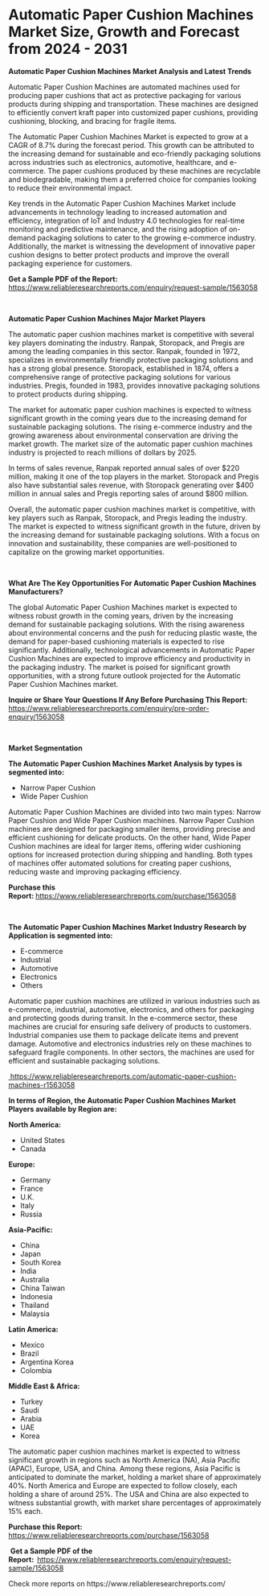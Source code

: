 <p><h1>Automatic Paper Cushion Machines Market Size, Growth and Forecast from 2024 - 2031</h1></p><p><strong>Automatic Paper Cushion Machines Market Analysis and Latest Trends</strong></p>
<p><p>Automatic Paper Cushion Machines are automated machines used for producing paper cushions that act as protective packaging for various products during shipping and transportation. These machines are designed to efficiently convert kraft paper into customized paper cushions, providing cushioning, blocking, and bracing for fragile items.</p><p>The Automatic Paper Cushion Machines Market is expected to grow at a CAGR of 8.7% during the forecast period. This growth can be attributed to the increasing demand for sustainable and eco-friendly packaging solutions across industries such as electronics, automotive, healthcare, and e-commerce. The paper cushions produced by these machines are recyclable and biodegradable, making them a preferred choice for companies looking to reduce their environmental impact.</p><p>Key trends in the Automatic Paper Cushion Machines Market include advancements in technology leading to increased automation and efficiency, integration of IoT and Industry 4.0 technologies for real-time monitoring and predictive maintenance, and the rising adoption of on-demand packaging solutions to cater to the growing e-commerce industry. Additionally, the market is witnessing the development of innovative paper cushion designs to better protect products and improve the overall packaging experience for customers.</p></p>
<p><strong>Get a Sample PDF of the Report:&nbsp;</strong> <a href="https://www.reliableresearchreports.com/enquiry/request-sample/1563058">https://www.reliableresearchreports.com/enquiry/request-sample/1563058</a></p>
<p>&nbsp;</p>
<p><strong>Automatic Paper Cushion Machines Major Market Players</strong></p>
<p><p>The automatic paper cushion machines market is competitive with several key players dominating the industry. Ranpak, Storopack, and Pregis are among the leading companies in this sector. Ranpak, founded in 1972, specializes in environmentally friendly protective packaging solutions and has a strong global presence. Storopack, established in 1874, offers a comprehensive range of protective packaging solutions for various industries. Pregis, founded in 1983, provides innovative packaging solutions to protect products during shipping.</p><p>The market for automatic paper cushion machines is expected to witness significant growth in the coming years due to the increasing demand for sustainable packaging solutions. The rising e-commerce industry and the growing awareness about environmental conservation are driving the market growth. The market size of the automatic paper cushion machines industry is projected to reach millions of dollars by 2025.</p><p>In terms of sales revenue, Ranpak reported annual sales of over $220 million, making it one of the top players in the market. Storopack and Pregis also have substantial sales revenue, with Storopack generating over $400 million in annual sales and Pregis reporting sales of around $800 million.</p><p>Overall, the automatic paper cushion machines market is competitive, with key players such as Ranpak, Storopack, and Pregis leading the industry. The market is expected to witness significant growth in the future, driven by the increasing demand for sustainable packaging solutions. With a focus on innovation and sustainability, these companies are well-positioned to capitalize on the growing market opportunities.</p></p>
<p>&nbsp;</p>
<p><strong>What Are The Key Opportunities For Automatic Paper Cushion Machines Manufacturers?</strong></p>
<p><p>The global Automatic Paper Cushion Machines market is expected to witness robust growth in the coming years, driven by the increasing demand for sustainable packaging solutions. With the rising awareness about environmental concerns and the push for reducing plastic waste, the demand for paper-based cushioning materials is expected to rise significantly. Additionally, technological advancements in Automatic Paper Cushion Machines are expected to improve efficiency and productivity in the packaging industry. The market is poised for significant growth opportunities, with a strong future outlook projected for the Automatic Paper Cushion Machines market.</p></p>
<p><strong>Inquire or Share Your Questions If Any Before Purchasing This Report:</strong> <a href="https://www.reliableresearchreports.com/enquiry/pre-order-enquiry/1563058">https://www.reliableresearchreports.com/enquiry/pre-order-enquiry/1563058</a></p>
<p>&nbsp;</p>
<p><strong>Market Segmentation</strong></p>
<p><strong>The Automatic Paper Cushion Machines Market Analysis by types is segmented into:</strong></p>
<p><ul><li>Narrow Paper Cushion</li><li>Wide Paper Cushion</li></ul></p>
<p><p>Automatic Paper Cushion Machines are divided into two main types: Narrow Paper Cushion and Wide Paper Cushion machines. Narrow Paper Cushion machines are designed for packaging smaller items, providing precise and efficient cushioning for delicate products. On the other hand, Wide Paper Cushion machines are ideal for larger items, offering wider cushioning options for increased protection during shipping and handling. Both types of machines offer automated solutions for creating paper cushions, reducing waste and improving packaging efficiency.</p></p>
<p><strong>Purchase this Report:&nbsp;</strong><a href="https://www.reliableresearchreports.com/purchase/1563058">https://www.reliableresearchreports.com/purchase/1563058</a></p>
<p>&nbsp;</p>
<p><strong>The Automatic Paper Cushion Machines Market Industry Research by Application is segmented into:</strong></p>
<p><ul><li>E-commerce</li><li>Industrial</li><li>Automotive</li><li>Electronics</li><li>Others</li></ul></p>
<p><p>Automatic paper cushion machines are utilized in various industries such as e-commerce, industrial, automotive, electronics, and others for packaging and protecting goods during transit. In the e-commerce sector, these machines are crucial for ensuring safe delivery of products to customers. Industrial companies use them to package delicate items and prevent damage. Automotive and electronics industries rely on these machines to safeguard fragile components. In other sectors, the machines are used for efficient and sustainable packaging solutions.</p></p>
<p><a href="https://www.reliableresearchreports.com/automatic-paper-cushion-machines-r1563058">&nbsp;https://www.reliableresearchreports.com/automatic-paper-cushion-machines-r1563058</a></p>
<p><strong>In terms of Region, the Automatic Paper Cushion Machines Market Players available by Region are:</strong></p>
<p>
    <p> <strong> North America: </strong>
        <ul>
            <li>United States</li>
            <li>Canada</li>
        </ul>
        </p> 
    <p> <strong> Europe: </strong>
        <ul>
            <li>Germany</li>
            <li>France</li>
            <li>U.K.</li>
            <li>Italy</li>
            <li>Russia</li>
        </ul>
        </p> 
    <p> <strong> Asia-Pacific: </strong>
        <ul>
            <li>China</li>
            <li>Japan</li>
            <li>South Korea</li>
            <li>India</li>
            <li>Australia</li>
            <li>China Taiwan</li>
            <li>Indonesia</li>
            <li>Thailand</li>
            <li>Malaysia</li>
        </ul>
        </p> 
    <p> <strong> Latin America: </strong>
        <ul>
            <li>Mexico</li>
            <li>Brazil</li>
            <li>Argentina Korea</li>
            <li>Colombia</li>
        </ul>
        </p> 
    <p> <strong> Middle East & Africa: </strong>
        <ul>
            <li>Turkey</li>
            <li>Saudi</li>
            <li>Arabia</li>
            <li>UAE</li>
            <li>Korea</li>
        </ul>
    </p>
    </p>
<p><p>The automatic paper cushion machines market is expected to witness significant growth in regions such as North America (NA), Asia Pacific (APAC), Europe, USA, and China. Among these regions, Asia Pacific is anticipated to dominate the market, holding a market share of approximately 40%. North America and Europe are expected to follow closely, each holding a share of around 25%. The USA and China are also expected to witness substantial growth, with market share percentages of approximately 15% each.</p></p>
<p><strong>Purchase this Report: </strong><a href="https://www.reliableresearchreports.com/purchase/1563058">https://www.reliableresearchreports.com/purchase/1563058</a></p>
<p>&nbsp;<strong>Get a Sample PDF of the Report:&nbsp;&nbsp;</strong><a href="https://www.reliableresearchreports.com/enquiry/request-sample/1563058">https://www.reliableresearchreports.com/enquiry/request-sample/1563058</a></p>
<p><strong></strong></p>
<p>Check more reports on https://www.reliableresearchreports.com/</p>
